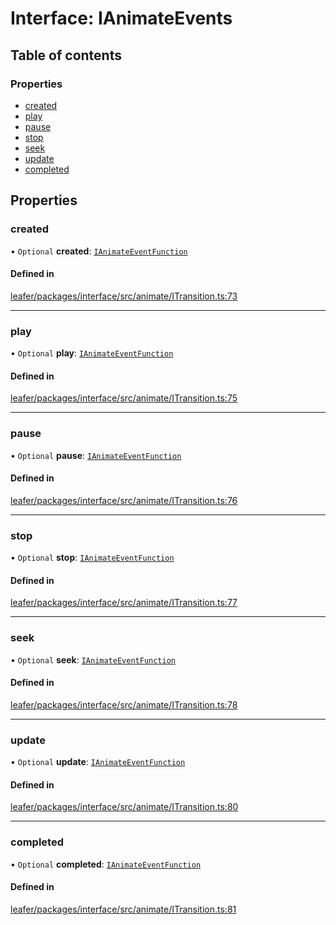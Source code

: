 # Interface: IAnimateEvents

## Table of contents

### Properties

- [created](IAnimateEvents.md#created)
- [play](IAnimateEvents.md#play)
- [pause](IAnimateEvents.md#pause)
- [stop](IAnimateEvents.md#stop)
- [seek](IAnimateEvents.md#seek)
- [update](IAnimateEvents.md#update)
- [completed](IAnimateEvents.md#completed)

## Properties

### created

• `Optional` **created**: [`IAnimateEventFunction`](IAnimateEventFunction.md)

#### Defined in

[leafer/packages/interface/src/animate/ITransition.ts:73](https://github.com/leaferjs/leafer/blob/27a24ec/packages/interface/src/animate/ITransition.ts#L73)

___

### play

• `Optional` **play**: [`IAnimateEventFunction`](IAnimateEventFunction.md)

#### Defined in

[leafer/packages/interface/src/animate/ITransition.ts:75](https://github.com/leaferjs/leafer/blob/27a24ec/packages/interface/src/animate/ITransition.ts#L75)

___

### pause

• `Optional` **pause**: [`IAnimateEventFunction`](IAnimateEventFunction.md)

#### Defined in

[leafer/packages/interface/src/animate/ITransition.ts:76](https://github.com/leaferjs/leafer/blob/27a24ec/packages/interface/src/animate/ITransition.ts#L76)

___

### stop

• `Optional` **stop**: [`IAnimateEventFunction`](IAnimateEventFunction.md)

#### Defined in

[leafer/packages/interface/src/animate/ITransition.ts:77](https://github.com/leaferjs/leafer/blob/27a24ec/packages/interface/src/animate/ITransition.ts#L77)

___

### seek

• `Optional` **seek**: [`IAnimateEventFunction`](IAnimateEventFunction.md)

#### Defined in

[leafer/packages/interface/src/animate/ITransition.ts:78](https://github.com/leaferjs/leafer/blob/27a24ec/packages/interface/src/animate/ITransition.ts#L78)

___

### update

• `Optional` **update**: [`IAnimateEventFunction`](IAnimateEventFunction.md)

#### Defined in

[leafer/packages/interface/src/animate/ITransition.ts:80](https://github.com/leaferjs/leafer/blob/27a24ec/packages/interface/src/animate/ITransition.ts#L80)

___

### completed

• `Optional` **completed**: [`IAnimateEventFunction`](IAnimateEventFunction.md)

#### Defined in

[leafer/packages/interface/src/animate/ITransition.ts:81](https://github.com/leaferjs/leafer/blob/27a24ec/packages/interface/src/animate/ITransition.ts#L81)
